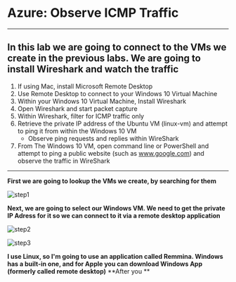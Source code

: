 # Azure: Observe ICMP Traffic
---

In this lab we are going to connect to the VMs we create in the previous labs. We are going to install Wireshark and watch the traffic
---

1. If using Mac, install Microsoft Remote Desktop
2. Use Remote Desktop to connect to your Windows 10 Virtual Machine
3. Within your Windows 10 Virtual Machine, Install Wireshark
4. Open Wireshark and start packet capture
5. Within Wireshark, filter for ICMP traffic only
6. Retrieve the private IP address of the Ubuntu VM (linux-vm) and attempt to ping it from within the Windows 10 VM
   - Observe ping requests and replies within WireShark
7. From The Windows 10 VM, open command line or PowerShell and attempt to ping a public website (such as www.google.com) and observe the traffic in WireShark

---

**First we are going to lookup the VMs we create, by searching for them**

![step1](https://github.com/user-attachments/assets/dcd64425-8127-429a-9924-6829975a1d1b)

**Next, we are going to select our Windows VM. We need to get the private IP Adress for it so we can connect to it via a remote desktop application**

![step2](https://github.com/user-attachments/assets/ff06921f-1898-4f2a-bf6c-eec332ad2049)

![step3](https://github.com/user-attachments/assets/e7979cb5-e7f9-4d45-882f-ee20ab66b7b8)

**I use Linux, so I'm going to use an application called Remmina. Windows has a built-in one, and for Apple you can download Windows App (formerly called remote desktop)**
**After you **



